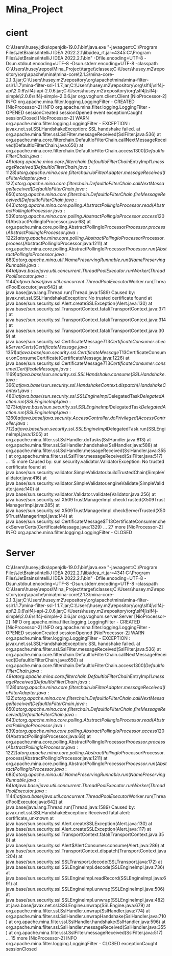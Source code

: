 # Mina_Project

# cient 
C:\Users\husey\.jdks\openjdk-19.0.1\bin\java.exe "-javaagent:C:\Program Files\JetBrains\IntelliJ IDEA 2022.2.1\lib\idea_rt.jar=4345:C:\Program Files\JetBrains\IntelliJ IDEA 2022.2.1\bin" -Dfile.encoding=UTF-8 -Dsun.stdout.encoding=UTF-8 -Dsun.stderr.encoding=UTF-8 -classpath C:\Users\husey\repos\Mina_Project\target\classes;C:\Users\husey\.m2\repository\org\apache\mina\mina-core\2.1.3\mina-core-2.1.3.jar;C:\Users\husey\.m2\repository\org\apache\mina\mina-filter-ssl\1.1.7\mina-filter-ssl-1.1.7.jar;C:\Users\husey\.m2\repository\org\slf4j\slf4j-api\2.0.6\slf4j-api-2.0.6.jar;C:\Users\husey\.m2\repository\org\slf4j\slf4j-simple\2.0.6\slf4j-simple-2.0.6.jar org.voghum.client.Client
[NioProcessor-2] INFO org.apache.mina.filter.logging.LoggingFilter - CREATED
[NioProcessor-2] INFO org.apache.mina.filter.logging.LoggingFilter - OPENED
sessionCreated
sessionOpened
event
exceptionCaught
sessionClosed
[NioProcessor-2] WARN org.apache.mina.filter.logging.LoggingFilter - EXCEPTION :
javax.net.ssl.SSLHandshakeException: SSL handshake failed.
	at org.apache.mina.filter.ssl.SslFilter.messageReceived(SslFilter.java:536)
	at org.apache.mina.core.filterchain.DefaultIoFilterChain.callNextMessageReceived(DefaultIoFilterChain.java:650)
	at org.apache.mina.core.filterchain.DefaultIoFilterChain.access$1300(DefaultIoFilterChain.java:49)
	at org.apache.mina.core.filterchain.DefaultIoFilterChain$EntryImpl$1.messageReceived(DefaultIoFilterChain.java:1128)
	at org.apache.mina.core.filterchain.IoFilterAdapter.messageReceived(IoFilterAdapter.java:122)
	at org.apache.mina.core.filterchain.DefaultIoFilterChain.callNextMessageReceived(DefaultIoFilterChain.java:650)
	at org.apache.mina.core.filterchain.DefaultIoFilterChain.fireMessageReceived(DefaultIoFilterChain.java:643)
	at org.apache.mina.core.polling.AbstractPollingIoProcessor.read(AbstractPollingIoProcessor.java:539)
	at org.apache.mina.core.polling.AbstractPollingIoProcessor.access$1200(AbstractPollingIoProcessor.java:68)
	at org.apache.mina.core.polling.AbstractPollingIoProcessor$Processor.process(AbstractPollingIoProcessor.java:1222)
	at org.apache.mina.core.polling.AbstractPollingIoProcessor$Processor.process(AbstractPollingIoProcessor.java:1211)
	at org.apache.mina.core.polling.AbstractPollingIoProcessor$Processor.run(AbstractPollingIoProcessor.java:683)
	at org.apache.mina.util.NamePreservingRunnable.run(NamePreservingRunnable.java:64)
	at java.base/java.util.concurrent.ThreadPoolExecutor.runWorker(ThreadPoolExecutor.java:1144)
	at java.base/java.util.concurrent.ThreadPoolExecutor$Worker.run(ThreadPoolExecutor.java:642)
	at java.base/java.lang.Thread.run(Thread.java:1589)
Caused by: javax.net.ssl.SSLHandshakeException: No trusted certificate found
	at java.base/sun.security.ssl.Alert.createSSLException(Alert.java:130)
	at java.base/sun.security.ssl.TransportContext.fatal(TransportContext.java:371)
	at java.base/sun.security.ssl.TransportContext.fatal(TransportContext.java:314)
	at java.base/sun.security.ssl.TransportContext.fatal(TransportContext.java:309)
	at java.base/sun.security.ssl.CertificateMessage$T13CertificateConsumer.checkServerCerts(CertificateMessage.java:1351)
	at java.base/sun.security.ssl.CertificateMessage$T13CertificateConsumer.onConsumeCertificate(CertificateMessage.java:1226)
	at java.base/sun.security.ssl.CertificateMessage$T13CertificateConsumer.consume(CertificateMessage.java:1169)
	at java.base/sun.security.ssl.SSLHandshake.consume(SSLHandshake.java:396)
	at java.base/sun.security.ssl.HandshakeContext.dispatch(HandshakeContext.java:480)
	at java.base/sun.security.ssl.SSLEngineImpl$DelegatedTask$DelegatedAction.run(SSLEngineImpl.java:1273)
	at java.base/sun.security.ssl.SSLEngineImpl$DelegatedTask$DelegatedAction.run(SSLEngineImpl.java:1260)
	at java.base/java.security.AccessController.doPrivileged(AccessController.java:712)
	at java.base/sun.security.ssl.SSLEngineImpl$DelegatedTask.run(SSLEngineImpl.java:1205)
	at org.apache.mina.filter.ssl.SslHandler.doTasks(SslHandler.java:813)
	at org.apache.mina.filter.ssl.SslHandler.handshake(SslHandler.java:588)
	at org.apache.mina.filter.ssl.SslHandler.messageReceived(SslHandler.java:355)
	at org.apache.mina.filter.ssl.SslFilter.messageReceived(SslFilter.java:517)
	... 15 more
Caused by: sun.security.validator.ValidatorException: No trusted certificate found
	at java.base/sun.security.validator.SimpleValidator.buildTrustedChain(SimpleValidator.java:416)
	at java.base/sun.security.validator.SimpleValidator.engineValidate(SimpleValidator.java:140)
	at java.base/sun.security.validator.Validator.validate(Validator.java:256)
	at java.base/sun.security.ssl.X509TrustManagerImpl.checkTrusted(X509TrustManagerImpl.java:285)
	at java.base/sun.security.ssl.X509TrustManagerImpl.checkServerTrusted(X509TrustManagerImpl.java:144)
	at java.base/sun.security.ssl.CertificateMessage$T13CertificateConsumer.checkServerCerts(CertificateMessage.java:1329)
	... 27 more
[NioProcessor-2] INFO org.apache.mina.filter.logging.LoggingFilter - CLOSED

# Server

C:\Users\husey\.jdks\openjdk-19.0.1\bin\java.exe "-javaagent:C:\Program Files\JetBrains\IntelliJ IDEA 2022.2.1\lib\idea_rt.jar=4341:C:\Program Files\JetBrains\IntelliJ IDEA 2022.2.1\bin" -Dfile.encoding=UTF-8 -Dsun.stdout.encoding=UTF-8 -Dsun.stderr.encoding=UTF-8 -classpath C:\Users\husey\repos\Mina_Project\target\classes;C:\Users\husey\.m2\repository\org\apache\mina\mina-core\2.1.3\mina-core-2.1.3.jar;C:\Users\husey\.m2\repository\org\apache\mina\mina-filter-ssl\1.1.7\mina-filter-ssl-1.1.7.jar;C:\Users\husey\.m2\repository\org\slf4j\slf4j-api\2.0.6\slf4j-api-2.0.6.jar;C:\Users\husey\.m2\repository\org\slf4j\slf4j-simple\2.0.6\slf4j-simple-2.0.6.jar org.voghum.server.Server
[NioProcessor-2] INFO org.apache.mina.filter.logging.LoggingFilter - CREATED
[NioProcessor-2] INFO org.apache.mina.filter.logging.LoggingFilter - OPENED
sessionCreated
sessionOpened
[NioProcessor-2] WARN org.apache.mina.filter.logging.LoggingFilter - EXCEPTION :
javax.net.ssl.SSLHandshakeException: SSL handshake failed.
	at org.apache.mina.filter.ssl.SslFilter.messageReceived(SslFilter.java:536)
	at org.apache.mina.core.filterchain.DefaultIoFilterChain.callNextMessageReceived(DefaultIoFilterChain.java:650)
	at org.apache.mina.core.filterchain.DefaultIoFilterChain.access$1300(DefaultIoFilterChain.java:49)
	at org.apache.mina.core.filterchain.DefaultIoFilterChain$EntryImpl$1.messageReceived(DefaultIoFilterChain.java:1128)
	at org.apache.mina.core.filterchain.IoFilterAdapter.messageReceived(IoFilterAdapter.java:122)
	at org.apache.mina.core.filterchain.DefaultIoFilterChain.callNextMessageReceived(DefaultIoFilterChain.java:650)
	at org.apache.mina.core.filterchain.DefaultIoFilterChain.fireMessageReceived(DefaultIoFilterChain.java:643)
	at org.apache.mina.core.polling.AbstractPollingIoProcessor.read(AbstractPollingIoProcessor.java:539)
	at org.apache.mina.core.polling.AbstractPollingIoProcessor.access$1200(AbstractPollingIoProcessor.java:68)
	at org.apache.mina.core.polling.AbstractPollingIoProcessor$Processor.process(AbstractPollingIoProcessor.java:1222)
	at org.apache.mina.core.polling.AbstractPollingIoProcessor$Processor.process(AbstractPollingIoProcessor.java:1211)
	at org.apache.mina.core.polling.AbstractPollingIoProcessor$Processor.run(AbstractPollingIoProcessor.java:683)
	at org.apache.mina.util.NamePreservingRunnable.run(NamePreservingRunnable.java:64)
	at java.base/java.util.concurrent.ThreadPoolExecutor.runWorker(ThreadPoolExecutor.java:1144)
	at java.base/java.util.concurrent.ThreadPoolExecutor$Worker.run(ThreadPoolExecutor.java:642)
	at java.base/java.lang.Thread.run(Thread.java:1589)
Caused by: javax.net.ssl.SSLHandshakeException: Received fatal alert: certificate_unknown
	at java.base/sun.security.ssl.Alert.createSSLException(Alert.java:130)
	at java.base/sun.security.ssl.Alert.createSSLException(Alert.java:117)
	at java.base/sun.security.ssl.TransportContext.fatal(TransportContext.java:358)
	at java.base/sun.security.ssl.Alert$AlertConsumer.consume(Alert.java:286)
	at java.base/sun.security.ssl.TransportContext.dispatch(TransportContext.java:204)
	at java.base/sun.security.ssl.SSLTransport.decode(SSLTransport.java:172)
	at java.base/sun.security.ssl.SSLEngineImpl.decode(SSLEngineImpl.java:736)
	at java.base/sun.security.ssl.SSLEngineImpl.readRecord(SSLEngineImpl.java:691)
	at java.base/sun.security.ssl.SSLEngineImpl.unwrap(SSLEngineImpl.java:506)
	at java.base/sun.security.ssl.SSLEngineImpl.unwrap(SSLEngineImpl.java:482)
	at java.base/javax.net.ssl.SSLEngine.unwrap(SSLEngine.java:679)
	at org.apache.mina.filter.ssl.SslHandler.unwrap(SslHandler.java:774)
	at org.apache.mina.filter.ssl.SslHandler.unwrapHandshake(SslHandler.java:710)
	at org.apache.mina.filter.ssl.SslHandler.handshake(SslHandler.java:596)
	at org.apache.mina.filter.ssl.SslHandler.messageReceived(SslHandler.java:355)
	at org.apache.mina.filter.ssl.SslFilter.messageReceived(SslFilter.java:517)
	... 15 more
[NioProcessor-2] INFO org.apache.mina.filter.logging.LoggingFilter - CLOSED
exceptionCaught
sessionClosed
